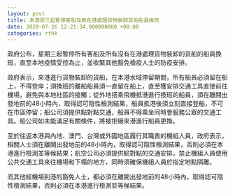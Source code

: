```yaml
---
layout: post
title: 本港周三起暫停客船及無在港處理貨物裝卸貨船船員換班
date: 2020-07-26 12:21:34.000000000 +08:00
categories: rthk
---
```


政府公布，星期三起暫停所有客船及所有沒有在港處理貨物裝卸的貨船的船員換班，直至本地疫情受控為止，並收緊其他豁免檢疫人士的防疫安排。

政府表示，來港進行貨物裝卸的貨船，在本港水域停留期間，所有船員必須留在船上，不得登岸；須換班的離船船員須一直留在船上，直至獲安排交通工具直接前往機場，避免與本地社區的接觸；從外地搭乘飛機抵港進行換班的船員，須在離開出發地前的48小時內，取得認可陰性檢測結果，船員抵港後須立刻直接登船，不可在市區停留；船公司須提供點對點交通，船員不得乘坐同時會服務公眾的交通工具。船公司如未能滿足有關條件，將被拒絕來港進行船員更換。

至於往返本港與內地、澳門、台灣或外國地區履行其職責的機組人員，政府表示，相關人士須在離開出發地前的48小時內，取得認可陰性檢測結果，否則必須在本港進行檢測並等候結果；航空公司必須提供點對點的交通安排，禁止機組人員使用公共交通工具來往機場和下榻的地方，同時須確保機組人員於指定地點隔離。

而其他經機場到港的豁免人士，都必須在離開出發地前的48小時內，取得認可陰性檢測結果，否則必須在本港進行檢測並等候結果。
